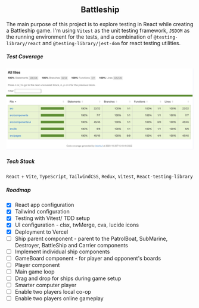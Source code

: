 <h2 align="center"> Battleship </h1>

The main purpose of this project is to explore testing in React while creating a Battleship game. I'm using `Vitest` as the unit testing framework, `JSDOM` as the running environment for the tests, and a combination of `@testing-library/react` and `@testing-library/jest-dom` for react testing utilities.

<!-- ![progress](./docs/current-progress1.jpg) -->

##### Test Coverage

![test-coverage](./docs/coverage1.jpg)

##### Tech Stack 

`React` + `Vite`, `TypeScript`, `TailwindCSS`, `Redux`, `Vitest`, `React-testing-library`

##### Roadmap

- [x] React app configuration
- [x] Tailwind configuration
- [x] Testing with Vitest/ TDD setup
- [x] UI configuration - clsx, twMerge, cva, lucide icons
- [x] Deployment to Vercel 
- [ ] Ship parent component - parent to the PatrolBoat, SubMarine, Destroyer, BattleShip and Carrier components
- [ ] Implement individual ship components 
- [ ] GameBoard component - for player and opponent's boards
- [ ] Player component
- [ ] Main game loop
- [ ] Drag and drop for ships during game setup
- [ ] Smarter computer player 
- [ ] Enable two players local co-op 
- [ ] Enable two players  online gameplay